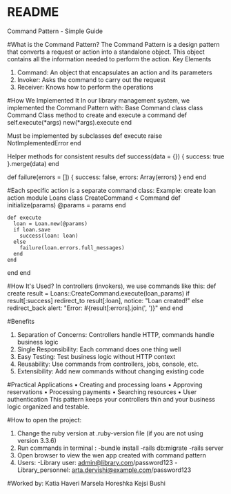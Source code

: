 # README

Command Pattern - Simple Guide

#What is the Command Pattern?
The Command Pattern is a design pattern that converts a request or action into a standalone object. This object contains all the information needed to perform the action.
Key Elements
1.	Command: An object that encapsulates an action and its parameters
2.	Invoker: Asks the command to carry out the request
3.	Receiver: Knows how to perform the operations

#How We Implemented It
In our library management system, we implemented the Command Pattern with:
Base Command class
class Command
  Class method to create and execute a command
  def self.execute(*args)
    new(*args).execute
  end

  Must be implemented by subclasses
  def execute
    raise NotImplementedError
  end

  Helper methods for consistent results
  def success(data = {})
    { success: true }.merge(data)
  end

  def failure(errors = [])
    { success: false, errors: Array(errors) }
  end
end

#Each specific action is a separate command class: 
Example: create loan action 
module Loans
  class CreateCommand < Command
    def initialize(params)
      @params = params
    end

    def execute
      loan = Loan.new(@params)
      if loan.save
        success(loan: loan)
      else
        failure(loan.errors.full_messages)
      end
    end
  end
end


#How It's Used?
In controllers (invokers), we use commands like this:
def create
  result = Loans::CreateCommand.execute(loan_params)
  if result[:success]
    redirect_to result[:loan], notice: "Loan created!"
  else
    redirect_back alert: "Error: #{result[:errors].join(', ')}"
  end
end

#Benefits
1.	Separation of Concerns: Controllers handle HTTP, commands handle business logic
2.	Single Responsibility: Each command does one thing well
3.	Easy Testing: Test business logic without HTTP context
4.	Reusability: Use commands from controllers, jobs, console, etc.
5.	Extensibility: Add new commands without changing existing code

#Practical Applications
•	Creating and processing loans
•	Approving reservations
•	Processing payments
•	Searching resources
•	User authentication
This pattern keeps your controllers thin and your business logic organized and testable.

#How to open the project:
1. Change the ruby version at .ruby-version file (if you are not using version 3.3.6)
2. Run commands in terminal : 
   -bundle install
   -rails db:migrate
   -rails server
3. Open browser to view the wen app created with command pattern
4. Users: 
   -Library user: admin@library.com/password123
   -Library_personnel: arta.dervishi@example.com/password123


#Worked by: 
Katia Haveri
Marsela Horeshka
Kejsi Bushi
